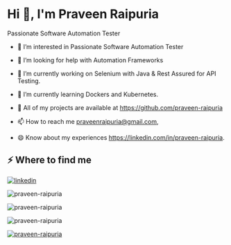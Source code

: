 <h1>Hi 👋, I'm Praveen Raipuria</h1>

<p>Passionate Software Automation Tester</p>

- 👀 I’m interested in Passionate Software Automation Tester

- 🤝 I’m looking for help with Automation Frameworks

- 🌱  I’m currently working on Selenium with Java & Rest Assured for API Testing.

- 🌱 I’m currently learning Dockers and Kubernetes.

- 💞️ All of my projects are available at https://github.com/praveen-raipuria

- 📫 How to reach me praveenraipuria@gmail.com,
- 😄 Know about my experiences https://linkedin.com/in/praveen-raipuria.

<h2>⚡️ Where to find me</h2>
<p><a target="_blank" href="https://www.linkedin.com/in/www.linkedin.com/in/praveen-raipuria" style="display: inline-block;"><img src="https://img.shields.io/badge/linkedin-logo?style=for-the-badge&logo=linkedin&logoColor=white&color=#0a77b6" alt="linkedin" /></a></p>
<p><img align="center" src="https://github-readme-stats.vercel.app/api?username=praveen-raipuria&show_icons=true&locale=en" alt="praveen-raipuria" /></p>
<p><img align="center" src="https://github-readme-streak-stats.herokuapp.com/?user=praveen-raipuria&" alt="praveen-raipuria" /></p>
<p><img src="https://github-readme-stats.vercel.app/api/top-langs?username=praveen-raipuria&show_icons=true&locale=en&layout=compact" alt="praveen-raipuria" /></p>
<p><a href="https://github.com/ryo-ma/github-profile-trophy"><img src="https://github-profile-trophy.vercel.app/?username=praveen-raipuria" alt="praveen-raipuria" /></a></p>
